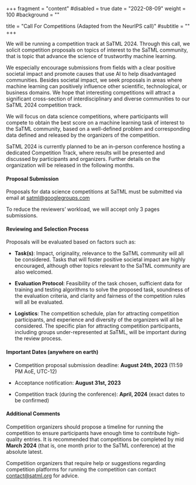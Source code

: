 +++
fragment = "content"
#disabled = true
date = "2022-08-09"
weight = 100
#background = ""

title = "Call For Competitions (Adapted from the NeurIPS call)"
#subtitle = ""
+++

We will be running a competition track at SaTML 2024. Through this call, we solicit competition proposals on topics of interest to the SaTML community, that is topic that advance the science of trustworthy machine learning.

We especially encourage submissions from fields with a clear positive societal impact and promote causes that use AI to help disadvantaged communities. Besides societal impact, we seek proposals in areas where machine learning can positively influence other scientific, technological, or business domains. We hope that interesting competitions will attract a significant cross-section of interdisciplinary and diverse communities to our SaTML 2024 competition track.

We will focus on data science competitions, where participants will compete to obtain the best score on a machine learning task of interest to the SaTML community, based on a well-defined problem and corresponding data defined and released by the organizers of the competition.

SaTML 2024 is currently planned to be an in-person conference hosting a dedicated Competition Track, where results will be presented and discussed by participants and organizers. Further details on the organization will be released in the following months. 

#### Proposal Submission

Proposals for data science competitions at SaTML must be submitted via email at [satml@googlegroups.com](mailto:satml@googlegroups.com)

To reduce the reviewers’ workload, we will accept only 3 pages submissions.

#### Reviewing and Selection Process

Proposals will be evaluated based on factors such as:

* **Task(s)**: Impact, originality, relevance to the SaTML community will all be considered. Tasks that will foster positive societal impact are highly encouraged, although other topics relevant to the SaTML community are also welcomed.

* **Evaluation Protocol**: Feasibility of the task chosen, sufficient data for training and testing algorithms to solve the proposed task, soundness of the evaluation criteria, and clarity and fairness of the competition rules will all be evaluated.

* **Logistics**: The competition schedule, plan for attracting competition participants, and experience and diversity of the organizers will all be considered. The specific plan for attracting competition participants, including groups under-represented at SaTML, will be important during the review process.

#### Important Dates (anywhere on earth)

* Competition proposal submission deadline: **August 24th, 2023** (11:59 PM AoE, UTC-12)

* Acceptance notification: **August 31st, 2023**

* Competition track (during the conference): **April, 2024** (exact dates to be confirmed)

#### Additional Comments

Competition organizers should propose a timeline for running the competition to ensure participants have enough time to contribute high-quality entries. It is recommended that competitions be completed by mid **March 2024** (that is, one month prior to the SaTML conference) at the absolute latest.

Competition organizers that require help or suggestions regarding competition platforms for running the competition can contact [contact@satml.org](mailto:contact@satml.org) for advice.